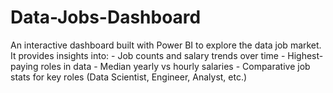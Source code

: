 # Data-Jobs-Dashboard
An interactive dashboard built with Power BI to explore the data job market.  It provides insights into: - Job counts and salary trends over time - Highest-paying roles in data - Median yearly vs hourly salaries - Comparative job stats for key roles (Data Scientist, Engineer, Analyst, etc.)
